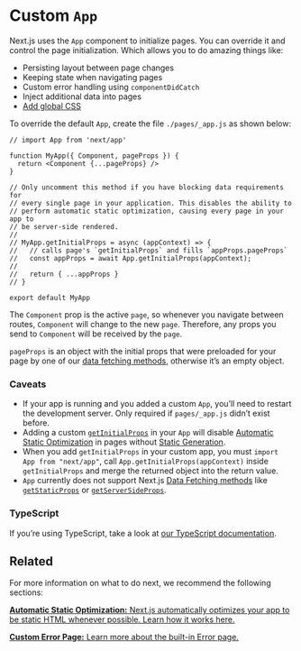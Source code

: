 # Custom `App`

Next.js uses the `App` component to initialize pages. You can override it and control the page initialization. Which allows you to do amazing things like:

- Persisting layout between page changes
- Keeping state when navigating pages
- Custom error handling using `componentDidCatch`
- Inject additional data into pages
- [Add global CSS](/docs/basic-features/built-in-css-support.md#adding-a-global-stylesheet)

To override the default `App`, create the file `./pages/_app.js` as shown below:

    // import App from 'next/app'

    function MyApp({ Component, pageProps }) {
      return <Component {...pageProps} />
    }

    // Only uncomment this method if you have blocking data requirements for
    // every single page in your application. This disables the ability to
    // perform automatic static optimization, causing every page in your app to
    // be server-side rendered.
    //
    // MyApp.getInitialProps = async (appContext) => {
    //   // calls page's `getInitialProps` and fills `appProps.pageProps`
    //   const appProps = await App.getInitialProps(appContext);
    //
    //   return { ...appProps }
    // }

    export default MyApp

The `Component` prop is the active `page`, so whenever you navigate between routes, `Component` will change to the new `page`. Therefore, any props you send to `Component` will be received by the `page`.

`pageProps` is an object with the initial props that were preloaded for your page by one of our [data fetching methods](/docs/basic-features/data-fetching.md), otherwise it’s an empty object.

### Caveats

- If your app is running and you added a custom `App`, you’ll need to restart the development server. Only required if `pages/_app.js` didn’t exist before.
- Adding a custom [`getInitialProps`](/docs/api-reference/data-fetching/getInitialProps.md) in your `App` will disable [Automatic Static Optimization](/docs/advanced-features/automatic-static-optimization.md) in pages without [Static Generation](/docs/basic-features/data-fetching.md#getstaticprops-static-generation).
- When you add `getInitialProps` in your custom app, you must `import App from "next/app"`, call `App.getInitialProps(appContext)` inside `getInitialProps` and merge the returned object into the return value.
- `App` currently does not support Next.js [Data Fetching methods](/docs/basic-features/data-fetching.md) like [`getStaticProps`](/docs/basic-features/data-fetching.md#getstaticprops-static-generation) or [`getServerSideProps`](/docs/basic-features/data-fetching.md#getserversideprops-server-side-rendering).

### TypeScript

If you’re using TypeScript, take a look at [our TypeScript documentation](/docs/basic-features/typescript.md#custom-app).

## Related

For more information on what to do next, we recommend the following sections:

[**Automatic Static Optimization:** <span class="small">Next.js automatically optimizes your app to be static HTML whenever possible. Learn how it works here.</span>](/docs/advanced-features/automatic-static-optimization.md)

[**Custom Error Page:** <span class="small">Learn more about the built-in Error page.</span>](/docs/advanced-features/custom-error-page.md)
